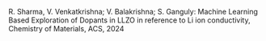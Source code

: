 R. Sharma, V. Venkatkrishna; V. Balakrishna; S. Ganguly: Machine Learning Based Exploration of Dopants in LLZO in reference to Li ion conductivity, Chemistry of Materials, ACS, 2024
